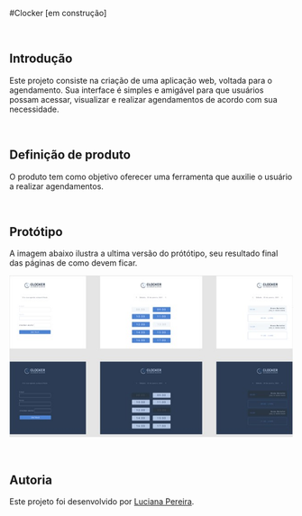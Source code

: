 #Clocker [em construção]

&nbsp;
## Introdução

Este projeto consiste na criação de uma aplicação web, voltada para o agendamento. Sua interface é simples e amigável para que usuários possam acessar, visualizar e realizar agendamentos de acordo com sua necessidade.

&nbsp;
## Definição de produto

O produto tem como objetivo oferecer uma ferramenta que auxilie o usuário a realizar agendamentos.

&nbsp;
## Protótipo

A imagem abaixo ilustra a ultima versão do prótótipo, seu resultado final das páginas de como devem ficar.

![image](/prototipo.jpg)

&nbsp;
## Autoria 

Este projeto foi desenvolvido por [Luciana Pereira](https://github.com/luciana-pereira/).
